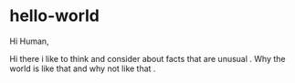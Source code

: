 # hello-world

Hi Human,

Hi there i like to think and consider about facts that are unusual .
Why the world is like that and why not like that .
